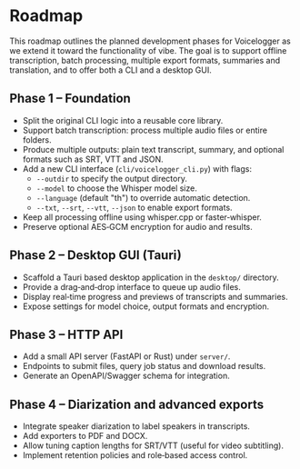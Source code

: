 # Roadmap

This roadmap outlines the planned development phases for Voicelogger as we extend it toward the functionality of vibe. The goal is to support offline transcription, batch processing, multiple export formats, summaries and translation, and to offer both a CLI and a desktop GUI.

## Phase 1 – Foundation
- Split the original CLI logic into a reusable core library.
- Support batch transcription: process multiple audio files or entire folders.
- Produce multiple outputs: plain text transcript, summary, and optional formats such as SRT, VTT and JSON.
- Add a new CLI interface (`cli/voicelogger_cli.py`) with flags:
  - `--outdir` to specify the output directory.
  - `--model` to choose the Whisper model size.
  - `--language` (default "th") to override automatic detection.
  - `--txt`, `--srt`, `--vtt`, `--json` to enable export formats.
- Keep all processing offline using whisper.cpp or faster‑whisper.
- Preserve optional AES‑GCM encryption for audio and results.

## Phase 2 – Desktop GUI (Tauri)
- Scaffold a Tauri based desktop application in the `desktop/` directory.
- Provide a drag‑and‑drop interface to queue up audio files.
- Display real‑time progress and previews of transcripts and summaries.
- Expose settings for model choice, output formats and encryption.

## Phase 3 – HTTP API
- Add a small API server (FastAPI or Rust) under `server/`.
- Endpoints to submit files, query job status and download results.
- Generate an OpenAPI/Swagger schema for integration.

## Phase 4 – Diarization and advanced exports
- Integrate speaker diarization to label speakers in transcripts.
- Add exporters to PDF and DOCX.
- Allow tuning caption lengths for SRT/VTT (useful for video subtitling).
- Implement retention policies and role‑based access control.
